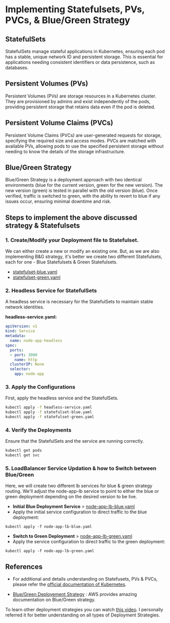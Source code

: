 # Implementing Statefulsets, PVs, PVCs, & Blue/Green Strategy

## StatefulSets
StatefulSets manage stateful applications in Kubernetes, ensuring each pod has a stable, unique network ID and persistent storage. This is essential for applications needing consistent identifiers or data persistence, such as databases.

## Persistent Volumes (PVs)
Persistent Volumes (PVs) are storage resources in a Kubernetes cluster. They are provisioned by admins and exist independently of the pods, providing persistent storage that retains data even if the pod is deleted.

## Persistent Volume Claims (PVCs)
Persistent Volume Claims (PVCs) are user-generated requests for storage, specifying the required size and access modes. PVCs are matched with available PVs, allowing pods to use the specified persistent storage without needing to know the details of the storage infrastructure.

## Blue/Green Strategy
Blue/Green Strategy is a deployment approach with two identical environments (blue for the current version, green for the new version). The new version (green) is tested in parallel with the old version (blue). Once verified, traffic is switched to green, with the ability to revert to blue if any issues occur, ensuring minimal downtime and risk.


## Steps to implement the above discussed strategy & Statefulsets

### 1. Create/Modify your Deployment file to Statefulset.
We can either create a new or modify an existing one. But, as we are also implementing B&G strategy, it's better we create two different Statefulsets, each for one - Blue Statefulsets & Green Statefulsets.

  - [statefulset-blue.yaml](https://github.com/krunalijain/devops-playground/blob/main/statefulset-blue.yaml)
  - [statefulset-green.yaml](https://github.com/krunalijain/devops-playground/blob/main/statefulset-green.yaml)

### 2. Headless Service for StatefulSets
A headless service is necessary for the StatefulSets to maintain stable network identities. 

**headless-service.yaml:**

```yaml
apiVersion: v1
kind: Service
metadata:
  name: node-app-headless
spec:
  ports:
  - port: 3000
    name: http
  clusterIP: None
  selector:
    app: node-app
```

### 3. Apply the Configurations

First, apply the headless service and the StatefulSets.

```bash
kubectl apply -f headless-service.yaml
kubectl apply -f statefulset-blue.yaml
kubectl apply -f statefulset-green.yaml
```

### 4. Verify the Deployments

Ensure that the StatefulSets and the service are running correctly.

```bash
kubectl get pods
kubectl get svc
```

### 5. LoadBalancer Service Updation & how to Switch between Blue/Green

Here, we will create two different lb services for blue & green strategy routing.
We'll adjust the node-app-lb service to point to either the blue or green deployment depending on the desired version to be live.

- **Initial Blue Deployment Service**  > [node-app-lb-blue.yaml](https://github.com/krunalijain/devops-playground/blob/main/node-app-lb-blue.yaml)
- Apply the initial service configuration to direct traffic to the blue deployment: 

```
kubectl apply -f node-app-lb-blue.yaml
```
- **Switch to Green Deployment** > [node-app-lb-green.yaml
](https://github.com/krunalijain/devops-playground/blob/main/node-app-lb-green.yaml)
- Apply the service configuration to direct traffic to the green deployment:

 ```
kubectl apply -f node-app-lb-green.yaml
```

## References

- For additional and details understanding on Statefusets, PVs & PVCs, please refer the [official documentation of Kubernetes](https://kubernetes.io/docs/concepts/workloads/controllers/statefulset/).

- [Blue/Green Deployement Strategy](https://docs.aws.amazon.com/whitepapers/latest/overview-deployment-options/bluegreen-deployments.html#:~:text=A%20blue%2Fgreen%20deployment%20is%20a%20deployment%20strategy%20in,environment%20%28green%29%20is%20running%20the%20new%20application%20version.) : AWS provides amazing documentation on Blue/Green strategy. 

To learn other deployment strategies you can watch [this video](https://youtu.be/AWVTKBUnoIg?si=GcsVDkPhIfU4WQJN). I personally referred it for better understanding on all types of Deployment Strategies.


 

